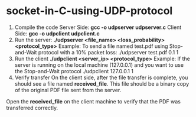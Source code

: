 # socket-in-C-using-UDP-protocol
1. Compile the code
   Server Side: **gcc -o udpserver udpserver.c**
   Client Side: **gcc -o udpclient udpclient.c**
2. Run the server:
   **./udpserver <file_name> <loss_probability> <protocol_type>**
   Example: To send a file named test.pdf using Stop-and-Wait protocol with a 10% packet loss:
   ./udpserver test.pdf 0.1 1
3. Run the client
   **./udpclient <server_ip> <protocol_type>**
   Example: If the server is running on the local machine (127.0.0.1) and you want to use the Stop-and-Wait protocol
   ./udpclient 127.0.0.1 1
4. Verify transfer
   On the client side, after the file transfer is complete, you should see a file named **received_file**. This file should be a binary copy of the original PDF file sent from the server.

Open the **received_file** on the client machine to verify that the PDF was transferred correctly.
